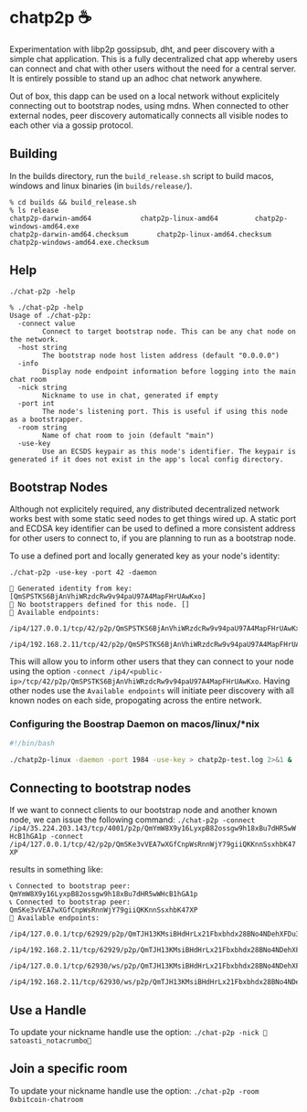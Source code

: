 # chatp2p ☕

Experimentation with libp2p gossipsub, dht, and peer discovery with a simple chat application. This is a fully decentralized chat app whereby users can connect and chat with other users without the need for a central server. It is entirely possible to stand up an adhoc chat network anywhere.

Out of box, this dapp can be used on a local network without explicitely connecting out to bootstrap nodes, using mdns. When connected to other external nodes, peer discovery automatically connects all visible nodes to each other via a gossip protocol.

## Building 
In the builds directory, run the `build_release.sh` script to build macos, windows and linux binaries (in `builds/release/`).

```
% cd builds && build_release.sh
% ls release 
chatp2p-darwin-amd64			chatp2p-linux-amd64			chatp2p-windows-amd64.exe
chatp2p-darwin-amd64.checksum		chatp2p-linux-amd64.checksum		chatp2p-windows-amd64.exe.checksum
```

## Help
`./chat-p2p -help`
```
% ./chat-p2p -help     
Usage of ./chat-p2p:
  -connect value
        Connect to target bootstrap node. This can be any chat node on the network.
  -host string
        The bootstrap node host listen address (default "0.0.0.0")
  -info
        Display node endpoint information before logging into the main chat room
  -nick string
        Nickname to use in chat, generated if empty
  -port int
        The node's listening port. This is useful if using this node as a bootstrapper.
  -room string
        Name of chat room to join (default "main")
  -use-key
        Use an ECSDS keypair as this node's identifier. The keypair is generated if it does not exist in the app's local config directory.
```

## Bootstrap Nodes
Although not explicitely required, any distributed decentralized network works best with some static seed nodes to get things wired up. A static port and ECDSA key identifier can be used to defined a more consistent address for other users to connect to, if you are planning to run as a bootstrap node. 

To use a defined port and locally generated key as your node's identity:

`./chat-p2p -use-key -port 42 -daemon`
```
🔐 Generated identity from key: [QmSPSTKS6BjAnVhiWRzdcRw9v94paU97A4MapFHrUAwKxo]
🔔 No bootstrappers defined for this node. []
👢 Available endpoints: 
        /ip4/127.0.0.1/tcp/42/p2p/QmSPSTKS6BjAnVhiWRzdcRw9v94paU97A4MapFHrUAwKxo
        /ip4/192.168.2.11/tcp/42/p2p/QmSPSTKS6BjAnVhiWRzdcRw9v94paU97A4MapFHrUAwKxo
```
This will allow you to inform other users that they can connect to your node using the option `-connect /ip4/<public-ip>/tcp/42/p2p/QmSPSTKS6BjAnVhiWRzdcRw9v94paU97A4MapFHrUAwKxo`. Having other nodes use the `Available endpoints` will initiate peer discovery with all known nodes on each side, propogating across the entire network.

### Configuring the Boostrap Daemon on macos/linux/*nix

``` bash
#!/bin/bash

./chatp2p-linux -daemon -port 1984 -use-key > chatp2p-test.log 2>&1 &
```

## Connecting to bootstrap nodes
If we want to connect clients to our bootstrap node and another known node, we can issue the following command:
`./chat-p2p -connect /ip4/35.224.203.143/tcp/4001/p2p/QmYmW8X9y16LyxpB82ossgw9h18xBu7dHR5wWHcB1hGA1p -connect /ip4/127.0.0.1/tcp/42/p2p/QmSKe3vVEA7wXGfCnpWsRnnWjY79giiQKKnnSsxhbK47XP`

results in something like:

```
📞 Connected to bootstrap peer: QmYmW8X9y16LyxpB82ossgw9h18xBu7dHR5wWHcB1hGA1p
📞 Connected to bootstrap peer: QmSKe3vVEA7wXGfCnpWsRnnWjY79giiQKKnnSsxhbK47XP
👢 Available endpoints: 
        /ip4/127.0.0.1/tcp/62929/p2p/QmTJH13KMsiBHdHrLx21Fbxbhdx28BNo4NDehXFDu3BWXz
        /ip4/192.168.2.11/tcp/62929/p2p/QmTJH13KMsiBHdHrLx21Fbxbhdx28BNo4NDehXFDu3BWXz
        /ip4/127.0.0.1/tcp/62930/ws/p2p/QmTJH13KMsiBHdHrLx21Fbxbhdx28BNo4NDehXFDu3BWXz
        /ip4/192.168.2.11/tcp/62930/ws/p2p/QmTJH13KMsiBHdHrLx21Fbxbhdx28BNo4NDehXFDu3BWXz
```

## Use a Handle
To update your nickname handle use the option:
`./chat-p2p -nick 💊satoasti_notacrumbo💊`

## Join a specific room
To update your nickname handle use the option:
`./chat-p2p -room 0xbitcoin-chatroom`

